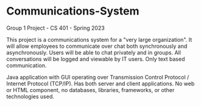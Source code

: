 # Communications-System
Group 1 Project - CS 401 - Spring 2023

This project is a communications system for a "very large organization". It will allow employees to communicate over chat both synchronously and asynchronously.
Users will be able to chat privately and in groups. All conversations will be logged and viewable by IT users.
Only text based communication.

Java application with GUI operating over Transmission Control Protocol / Internet Protocol (TCP/IP).
Has both server and client applications.
No web or HTML component, no databases, libraries, frameworks, or other technologies used.
